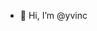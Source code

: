 - 👋 Hi, I’m @yvinc


<!---
yvinc/yvinc is not a ✨ special ✨ repository because its `README.md` (this file) appears on your GitHub profile.
You can click the Preview link to take a look at your changes.
--->
